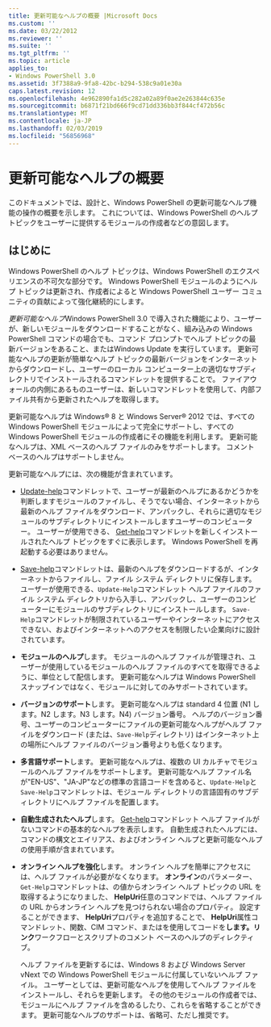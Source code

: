 ```yaml
---
title: 更新可能なヘルプの概要 |Microsoft Docs
ms.custom: ''
ms.date: 03/22/2012
ms.reviewer: ''
ms.suite: ''
ms.tgt_pltfrm: ''
ms.topic: article
applies_to:
- Windows PowerShell 3.0
ms.assetid: 3f7388a9-9fa8-42bc-b294-538c9a01e30a
caps.latest.revision: 12
ms.openlocfilehash: 4e962890fa1d5c282a02a89f0ae2e263844c635e
ms.sourcegitcommit: b6871f21bd666f9cd71dd336bb3f844cf472b56c
ms.translationtype: MT
ms.contentlocale: ja-JP
ms.lasthandoff: 02/03/2019
ms.locfileid: "56856968"
---
```

# <a name="updatable-help-overview"></a>更新可能なヘルプの概要

このドキュメントでは、設計と、Windows PowerShell の更新可能なヘルプ機能の操作の概要を示します。 これについては、Windows PowerShell のヘルプ トピックをユーザーに提供するモジュールの作成者などの意図します。

## <a name="introduction"></a>はじめに

Windows PowerShell のヘルプ トピックは、Windows PowerShell のエクスペリエンスの不可欠な部分です。 Windows PowerShell モジュールのようにヘルプ トピックは更新され、作成者によると Windows PowerShell ユーザー コミュニティの貢献によって強化継続的にします。

*更新可能なヘルプ*Windows PowerShell 3.0 で導入された機能により、ユーザーが、新しいモジュールをダウンロードすることがなく、組み込みの Windows PowerShell コマンドの場合でも、コマンド プロンプトでヘルプ トピックの最新バージョンをあること、またはWindows Update を実行しています。 更新可能なヘルプの更新が簡単なヘルプ トピックの最新バージョンをインターネットからダウンロードし、ユーザーのローカル コンピューター上の適切なサブディレクトリでインストールされるコマンドレットを提供することで。 ファイアウォールの内側にあるものユーザーは、新しいコマンドレットを使用して、内部ファイル共有から更新されたヘルプを取得します。

更新可能なヘルプは Windows® 8 と Windows Server® 2012 では、すべての Windows PowerShell モジュールによって完全にサポートし、すべての Windows PowerShell モジュールの作成者にその機能を利用します。 更新可能なヘルプは、XML ベースのヘルプ ファイルのみをサポートします。 コメント ベースのヘルプはサポートしません。

更新可能なヘルプには、次の機能が含まれています。

- [Update-help](/powershell/module/Microsoft.PowerShell.Core/Update-Help)コマンドレットで、ユーザーが最新のヘルプにあるかどうかを判断しますモジュールのファイルし、そうでない場合、インターネットから最新のヘルプ ファイルをダウンロード、アンパックし、それらに適切なモジュールのサブディレクトリにインストールしますユーザーのコンピューター。 ユーザーが使用できる、 [Get-help](/powershell/module/Microsoft.PowerShell.Core/Update-Help)コマンドレットを新しくインストールされたヘルプ トピックをすぐに表示します。 Windows PowerShell を再起動する必要はありません。

- [Save-help](/powershell/module/Microsoft.PowerShell.Core/Save-Help)コマンドレットは、最新のヘルプをダウンロードするが、インターネットからファイルし、ファイル システム ディレクトリに保存します。 ユーザーが使用できる、`Update-Help`コマンドレット ヘルプ ファイルのファイル システム ディレクトリから入手し、アンパックし、ユーザーのコンピューターにモジュールのサブディレクトリにインストールします。 `Save-Help`コマンドレットが制限されているユーザーやインターネットにアクセスできない、およびインターネットへのアクセスを制限したい企業向けに設計されています。

- **モジュールのヘルプ**します。 モジュールのヘルプ ファイルが管理され、ユーザーが使用しているモジュールのヘルプ ファイルのすべてを取得できるように、単位として配信します。 更新可能なヘルプは Windows PowerShell スナップインではなく、モジュールに対してのみサポートされています。

- **バージョンのサポート**します。 更新可能なヘルプは standard 4 位置 (N1 します。N2 します。N3 します。N4) バージョン番号。 ヘルプのバージョン番号、ユーザーのコンピューターにファイルの更新可能なヘルプがヘルプ ファイルをダウンロード (または、`Save-Help`ディレクトリ) はインターネット上の場所にヘルプ ファイルのバージョン番号よりも低くなります。

- **多言語サポート**します。 更新可能なヘルプは、複数の UI カルチャでモジュールのヘルプ ファイルをサポートします。 更新可能なヘルプ ファイル名が"EN-US"、"JA-JP"などの標準の言語コードを含めると、`Update-Help`と`Save-Help`コマンドレットは、モジュール ディレクトリの言語固有のサブディレクトリにヘルプ ファイルを配置します。

- **自動生成されたヘルプ**します。 [Get-help](/powershell/module/Microsoft.PowerShell.Core/Get-Help)コマンドレット ヘルプ ファイルがないコマンドの基本的なヘルプを表示します。 自動生成されたヘルプには、コマンドの構文とエイリアス、およびオンライン ヘルプと更新可能なヘルプの使用手順が含まれています。

- **オンライン ヘルプを強化**します。 オンライン ヘルプを簡単にアクセスには、ヘルプ ファイルが必要がなくなります。 **オンライン**のパラメーター、`Get-Help`コマンドレットは、の値からオンライン ヘルプ トピックの URL を取得するようになりました、 **HelpUri**任意のコマンドでは、ヘルプ ファイルの URL からオンライン ヘルプを見つけられない場合のプロパティ。 設定することができます、 **HelpUri**プロパティを追加することで、 **HelpUri**属性コマンドレット、関数、CIM コマンド、またはを使用してコードを**します。リンク**ワークフローとスクリプトのコメント ベースのヘルプのディレクティブ。

  ヘルプ ファイルを更新するには、Windows 8 および Windows Server vNext での Windows PowerShell モジュールに付属していないヘルプ ファイル。 ユーザーとしては、更新可能なヘルプを使用してヘルプ ファイルをインストールし、それらを更新します。 その他のモジュールの作成者では、モジュールにヘルプ ファイルを含めるしたり、これらを省略することができます。 更新可能なヘルプのサポートは、省略可、ただし推奨です。
